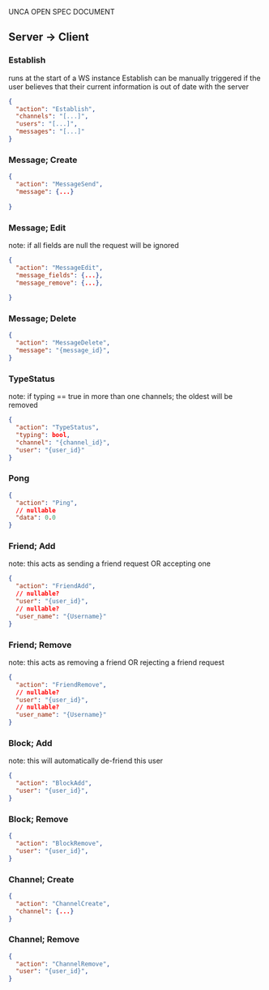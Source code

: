 UNCA OPEN SPEC DOCUMENT

## Server -> Client
### Establish
runs at the start of a WS instance
Establish can be manually triggered if the user believes that their current information is out of date with the server
```json
{
  "action": "Establish",
  "channels": "[...]",
  "users": "[...]",
  "messages": "[...]"
}
```

### Message; Create
```json
{
  "action": "MessageSend",
  "message": {...}
  
}
```
### Message; Edit
note: if all fields are null the request will be ignored
```json
{
  "action": "MessageEdit",
  "message_fields": {...},
  "message_remove": {...},
  
}
```

### Message; Delete
```json
{
  "action": "MessageDelete",
  "message": "{message_id}",
}
```
### TypeStatus
note: if typing == true in more than one channels; the oldest will be removed
```json
{
  "action": "TypeStatus",
  "typing": bool,
  "channel": "{channel_id}",
  "user": "{user_id}"
}
```
### Pong
```json
{
  "action": "Ping",
  // nullable 
  "data": 0.0
}
```

### Friend; Add
note: this acts as sending a friend request OR accepting one
```json
{
  "action": "FriendAdd",
  // nullable?
  "user": "{user_id}",
  // nullable?
  "user_name": "{Username}"
}
```

### Friend; Remove
note: this acts as removing a friend OR rejecting a friend request
```json
{
  "action": "FriendRemove",
  // nullable?
  "user": "{user_id}",
  // nullable?
  "user_name": "{Username}"
}
```
### Block; Add
note: this will automatically de-friend this user
```json
{
  "action": "BlockAdd",
  "user": "{user_id}",
}
```

### Block; Remove
```json
{
  "action": "BlockRemove",
  "user": "{user_id}",
}
```
### Channel; Create
```json
{
  "action": "ChannelCreate",
  "channel": {...}
}
```

### Channel; Remove
```json
{
  "action": "ChannelRemove",
  "user": "{user_id}",
}
```